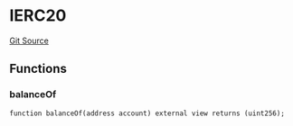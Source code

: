 # IERC20
[Git Source](https://github.com/SyndicateProtocol/syndicate-appchains/blob/7027a63d41514909f85c2d3245a5d979fd2c367a/src/sequencing-modules/TokenBalanceSequencingModule.sol)


## Functions
### balanceOf


```solidity
function balanceOf(address account) external view returns (uint256);
```

